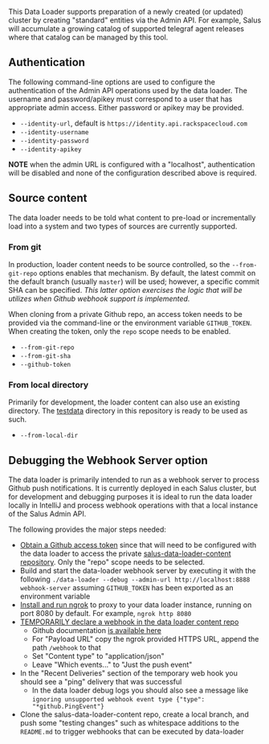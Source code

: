 This Data Loader supports preparation of a newly created (or updated) cluster by creating "standard" entities via the Admin API. For example, Salus will accumulate a growing catalog of supported telegraf agent releases where that catalog can be managed by this tool.

## Authentication

The following command-line options are used to configure the authentication of the Admin API operations used by the data loader. The username and password/apikey must correspond to a user that has appropriate admin access. Either password or apikey may be provided.

-  `--identity-url`, default is `https://identity.api.rackspacecloud.com`
-  `--identity-username` 
-  `--identity-password` 
-  `--identity-apikey`

**NOTE** when the admin URL is configured with a "localhost", authentication will be disabled and none of the configuration described above is required.

## Source content

The data loader needs to be told what content to pre-load or incrementally load into a system and two types of sources are currently supported.

### From git

In production, loader content needs to be source controlled, so the `--from-git-repo` options enables that mechanism. By default, the latest commit on the default branch (usually `master`) will be used; however, a specific commit SHA can be specified. _This latter option exercises the logic that will be utilizes when Github webhook support is implemented._ 

When cloning from a private Github repo, an access token needs to be provided via the command-line or the environment variable `GITHUB_TOKEN`. When creating the token, only the `repo` scope needs to be enabled.

-  `--from-git-repo`
-  `--from-git-sha`
-  `--github-token`

### From local directory

Primarily for development, the loader content can also use an existing directory. The [testdata](testdata) directory in this repository is ready to be used as such.

-  `--from-local-dir`

## Debugging the Webhook Server option

The data loader is primarily intended to run as a webhook server to process Github push notifications. It is currently deployed in each Salus cluster, but for development and debugging purposes it is ideal to run the data loader locally in IntelliJ and process webhook operations with that a local instance of the Salus Admin API.

The following provides the major steps needed:

- [Obtain a Github access token](https://github.com/settings/tokens/new) since that will need to be configured with the data loader to access the private [salus-data-loader-content repository](https://github.com/Rackspace-Segment-Support/salus-data-loader-content). Only the "repo" scope needs to be selected.
- Build and start the data-loader webhook server by executing it with the following `./data-loader --debug --admin-url http://localhost:8888 webhook-server` assuming `GITHUB_TOKEN` has been exported as an environment variable
- [Install and run ngrok](https://docs.github.com/en/free-pro-team@latest/developers/webhooks-and-events/configuring-your-server-to-receive-payloads) to proxy to your data loader instance, running on port 8080 by default. For example, `ngrok http 8080`
- [TEMPORARILY declare a webhook in the data loader content repo](https://github.com/Rackspace-Segment-Support/salus-data-loader-content/settings/hooks)
  - Github documentation [is available here](https://docs.github.com/en/free-pro-team@latest/developers/webhooks-and-events/creating-webhooks)
  - For "Payload URL" copy the ngrok provided HTTPS URL, append the path `/webhook` to that
  - Set "Content type" to "application/json"
  - Leave "Which events..." to "Just the push event"
- In the "Recent Deliveries" section of the temporary web hook you should see a "ping" delivery that was successful
  - In the data loader debug logs you should also see a message like `ignoring unsupported webhook event type {"type": "*github.PingEvent"}`
- Clone the salus-data-loader-content repo, create a local branch, and push some "testing changes" such as whitespace additions to the `README.md` to trigger webhooks that can be executed by data-loader
    